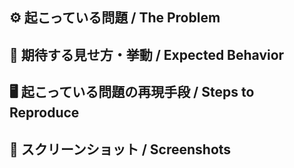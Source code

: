 ## ⚙ 起こっている問題 / The Problem

## 🔨 期待する見せ方・挙動 / Expected Behavior

## 🖥 起こっている問題の再現手段 / Steps to Reproduce

## 📸 スクリーンショット / Screenshots
